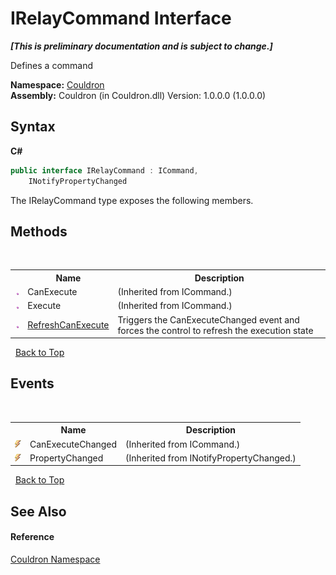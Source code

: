 # IRelayCommand Interface
 _**\[This is preliminary documentation and is subject to change.\]**_

Defines a command

**Namespace:**&nbsp;<a href="N_Couldron">Couldron</a><br />**Assembly:**&nbsp;Couldron (in Couldron.dll) Version: 1.0.0.0 (1.0.0.0)

## Syntax

**C#**<br />
``` C#
public interface IRelayCommand : ICommand, 
	INotifyPropertyChanged
```

The IRelayCommand type exposes the following members.


## Methods
&nbsp;<table><tr><th></th><th>Name</th><th>Description</th></tr><tr><td>![Public method](media/pubmethod.gif "Public method")</td><td>CanExecute</td><td> (Inherited from ICommand.)</td></tr><tr><td>![Public method](media/pubmethod.gif "Public method")</td><td>Execute</td><td> (Inherited from ICommand.)</td></tr><tr><td>![Public method](media/pubmethod.gif "Public method")</td><td><a href="M_Couldron_IRelayCommand_RefreshCanExecute">RefreshCanExecute</a></td><td>
Triggers the CanExecuteChanged event and forces the control to refresh the execution state</td></tr></table>&nbsp;
<a href="#irelaycommand-interface">Back to Top</a>

## Events
&nbsp;<table><tr><th></th><th>Name</th><th>Description</th></tr><tr><td>![Public event](media/pubevent.gif "Public event")</td><td>CanExecuteChanged</td><td> (Inherited from ICommand.)</td></tr><tr><td>![Public event](media/pubevent.gif "Public event")</td><td>PropertyChanged</td><td> (Inherited from INotifyPropertyChanged.)</td></tr></table>&nbsp;
<a href="#irelaycommand-interface">Back to Top</a>

## See Also


#### Reference
<a href="N_Couldron">Couldron Namespace</a><br />
